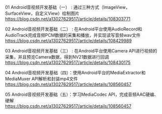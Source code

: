 ﻿01 Android音视频开发基础（一） : 通过三种方式（ImageView，SurfaceView，自定义View）绘制图片
<br>
https://blog.csdn.net/a13027629517/article/details/108303771
<br>


02 Android音视频开发基础（二） : 在Android平台使用AudioRecord和AudioTrack完成音频PCM数据的采集和播放，并实现读写音频wav文件
<br>
https://blog.csdn.net/a13027629517/article/details/108429989
<br>


03 Android音视频开发基础（三） : 在Android平台使用Camera API进行视频的采集，并且预览Camera数据，得到NV21数据进行回调
<br>
https://blog.csdn.net/a13027629517/article/details/108430175
<br>


04 Android音视频开发基础（四）：使用Android平台的MediaExtractor和MediaMuxer API解析和封装mp4文件
<br>
https://blog.csdn.net/a13027629517/article/details/108560457
<br>


05 Android音视频开发基础（五）：学习MediaCodec API，完成音频AAC硬编、硬解
<br>
https://blog.csdn.net/a13027629517/article/details/108560457
<br>







